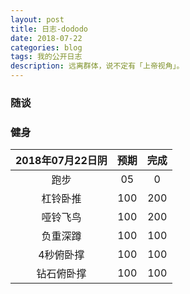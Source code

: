 ```yaml
---
layout: post
title: 日志-dododo
date: 2018-07-22
categories: blog
tags: 我的公开日志
description: 远离群体，说不定有「上帝视角」。
---
```


### 随谈


### 健身



|2018年07月22日阴|预期|完成|  
|:----:|:----:|:----:|  
|跑步|05|0|
|杠铃卧推|100|200|
|哑铃飞鸟|100|200|
|负重深蹲|100|100|
|4秒俯卧撑|100|100|
|钻石俯卧撑|100|100|
